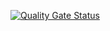 [![Quality Gate Status](https://sonarcloud.io/api/project_badges/measure?project=arock95_RecipeAPI2&metric=alert_status)](https://sonarcloud.io/dashboard?id=arock95_RecipeAPI2)
